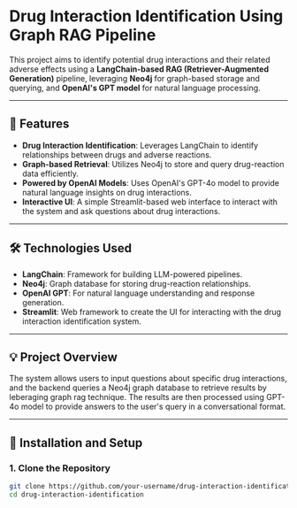 # Drug Interaction Identification Using Graph RAG Pipeline

This project aims to identify potential drug interactions and their related adverse effects using a **LangChain-based RAG (Retriever-Augmented Generation)** pipeline, leveraging **Neo4j** for graph-based storage and querying, and **OpenAI's GPT model** for natural language processing.

---

## 🚀 **Features**

- **Drug Interaction Identification**: Leverages LangChain to identify relationships between drugs and adverse reactions.
- **Graph-based Retrieval**: Utilizes Neo4j to store and query drug-reaction data efficiently.
- **Powered by OpenAI Models**: Uses OpenAI's GPT-4o model to provide natural language insights on drug interactions.
- **Interactive UI**: A simple Streamlit-based web interface to interact with the system and ask questions about drug interactions.

---

## 🛠️ **Technologies Used**

- **LangChain**: Framework for building LLM-powered pipelines.
- **Neo4j**: Graph database for storing drug-reaction relationships.
- **OpenAI GPT**: For natural language understanding and response generation.
- **Streamlit**: Web framework to create the UI for interacting with the drug interaction identification system.

---

## 💡 **Project Overview**

The system allows users to input questions about specific drug interactions, and the backend queries a Neo4j graph database to retrieve results by leberaging graph rag technique. The results are then processed using GPT-4o model to provide answers to the user's query in a conversational format.

---

## 🔧 **Installation and Setup**

### 1. **Clone the Repository**

```bash
git clone https://github.com/your-username/drug-interaction-identification.git
cd drug-interaction-identification

